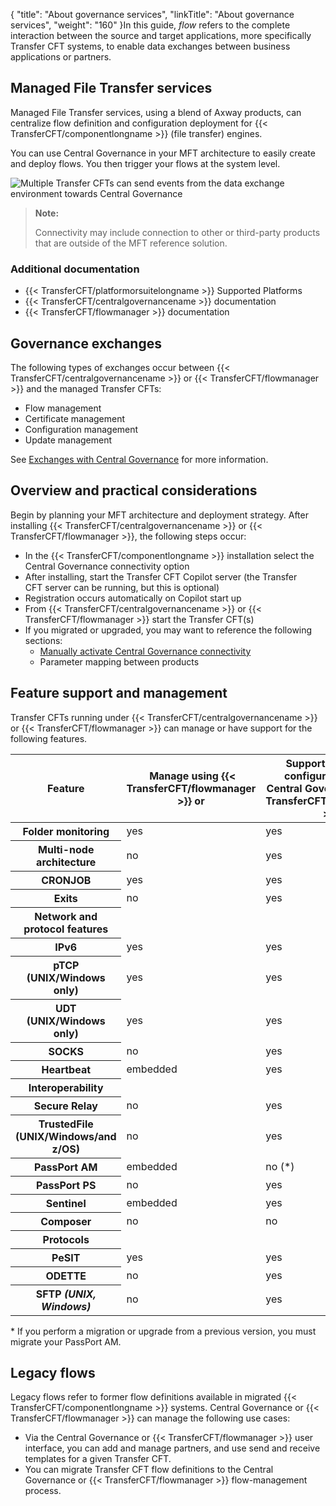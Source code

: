 {
    "title": "About governance services",
    "linkTitle": "About governance services",
    "weight": "160"
}In this guide, *flow* refers to the complete interaction between the source and target applications, more specifically Transfer CFT systems, to enable data exchanges between business applications or partners.

## Managed File Transfer services

Managed File Transfer services, using a blend of Axway products, can centralize flow definition and configuration deployment for {{< TransferCFT/componentlongname  >}} (file transfer) engines.

You can use Central Governance in your MFT architecture to easily create and deploy flows. You then trigger your flows at the system level.

<img src="/Images/TransferCFT/data_exchange_env.png" class="maxWidth" alt="Multiple Transfer CFTs can send events from the data exchange environment towards Central Governance" />

> **Note:**
>
> Connectivity may include connection to other or third-party products that are outside of the MFT reference solution.

### Additional documentation

-   {{< TransferCFT/platformorsuitelongname >}} Supported Platforms
-   {{< TransferCFT/centralgovernancename >}} documentation
-   {{< TransferCFT/flowmanager >}} documentation

## Governance exchanges

The following types of exchanges occur between {{< TransferCFT/centralgovernancename  >}} or {{< TransferCFT/flowmanager  >}} and the managed Transfer CFTs:

-   Flow management
-   Certificate management
-   Configuration management
-   Update management

See [Exchanges with Central Governance](../cg_postregister) for more information.

## Overview and practical considerations

Begin by planning your MFT architecture and deployment strategy. After installing {{< TransferCFT/centralgovernancename  >}} or {{< TransferCFT/flowmanager  >}}, the following steps occur:

-   In the {{< TransferCFT/componentlongname >}} installation select the Central Governance connectivity option
-   After installing, start the Transfer CFT Copilot server (the Transfer CFT server can be running, but this is optional)
-   Registration occurs automatically on Copilot start up
-   From {{< TransferCFT/centralgovernancename >}} or {{< TransferCFT/flowmanager >}} start the Transfer CFT(s)
-   If you migrated or upgraded, you may want to reference the following sections:
    -   [Manually activate Central Governance connectivity](../register_cg)
    -   Parameter mapping between products

<span id="Feature"></span>

## Feature support and management

Transfer CFTs running under {{< TransferCFT/centralgovernancename  >}} or {{< TransferCFT/flowmanager  >}} can manage or have support for the following features.

<table>
   <thead>
      <tr>
<th class="TableStyle-SynchTableStyle_interop-HeadE-Column1-Header1">Feature         </th>
<th style="text-align: center;" class="TableStyle-SynchTableStyle_interop-HeadE-Column1-Header1"> Manage using {{< TransferCFT/flowmanager  >}} or         </th>
<th style="text-align: center;" class="TableStyle-SynchTableStyle_interop-HeadD-Column1-Header1">Supported but not configurable using Central Governance or {{< TransferCFT/flowmanager  >}}         </th>
      </tr>
   </thead>
   <tbody>
      <tr>
<th class="TableStyle-SynchTableStyle_interop-BodyE-Column1-Body2">Folder monitoring         </th>
         <td>yes         </td>
         <td>yes         </td>
      </tr>
      <tr>
<th class="TableStyle-SynchTableStyle_interop-BodyE-Column1-Body2">Multi-node architecture         </th>
         <td>no         </td>
         <td>yes         </td>
      </tr>
      <tr>
<th class="TableStyle-SynchTableStyle_interop-BodyE-Column1-Body2">CRONJOB         </th>
         <td>yes         </td>
         <td>yes         </td>
      </tr>
      <tr>
<th class="TableStyle-SynchTableStyle_interop-BodyE-Column1-Body2">Exits         </th>
         <td>no         </td>
         <td>yes         </td>
      </tr>
      <tr>
<th class="TableStyle-SynchTableStyle_interop-BodyD-Column1-Body2">Network and protocol features         </th>
         <td>         </td>
         <td>         </td>
      </tr>
      <tr>
<th class="TableStyle-SynchTableStyle_interop-BodyE-Column1-Body2">IPv6         </th>
         <td>yes         </td>
         <td>yes         </td>
      </tr>
      <tr>
<th class="TableStyle-SynchTableStyle_interop-BodyE-Column1-Body2">pTCP (UNIX/Windows only)         </th>
         <td>yes         </td>
         <td>yes         </td>
      </tr>
      <tr>
<th class="TableStyle-SynchTableStyle_interop-BodyE-Column1-Body2">UDT (UNIX/Windows only)         </th>
         <td>yes         </td>
         <td>yes         </td>
      </tr>
      <tr>
<th class="TableStyle-SynchTableStyle_interop-BodyE-Column1-Body2">SOCKS         </th>
         <td>no         </td>
         <td>yes         </td>
      </tr>
      <tr>
<th class="TableStyle-SynchTableStyle_interop-BodyE-Column1-Body2">Heartbeat         </th>
         <td>embedded         </td>
         <td>yes         </td>
      </tr>
      <tr>
<th class="TableStyle-SynchTableStyle_interop-BodyD-Column1-Body2">Interoperability         </th>
         <td>         </td>
         <td>         </td>
      </tr>
      <tr>
<th class="TableStyle-SynchTableStyle_interop-BodyE-Column1-Body2">Secure Relay         </th>
         <td>no         </td>
         <td>yes         </td>
      </tr>
      <tr>
<th class="TableStyle-SynchTableStyle_interop-BodyE-Column1-Body2">TrustedFile (UNIX/Windows/and z/OS)         </th>
         <td>no         </td>
         <td><p>yes</p>         </td>
      </tr>
      <tr>
<th class="TableStyle-SynchTableStyle_interop-BodyE-Column1-Body2">PassPort AM         </th>
         <td>embedded         </td>
         <td>no (*)         </td>
      </tr>
      <tr>
<th class="TableStyle-SynchTableStyle_interop-BodyE-Column1-Body2">PassPort PS         </th>
         <td>no         </td>
         <td>yes         </td>
      </tr>
      <tr>
<th class="TableStyle-SynchTableStyle_interop-BodyE-Column1-Body2">Sentinel         </th>
         <td>embedded         </td>
         <td>yes         </td>
      </tr>
      <tr>
<th class="TableStyle-SynchTableStyle_interop-BodyE-Column1-Body2">Composer         </th>
         <td>no         </td>
         <td>no         </td>
      </tr>
      <tr>
<th class="TableStyle-SynchTableStyle_interop-BodyD-Column1-Body2">Protocols         </th>
         <td>         </td>
         <td>         </td>
      </tr>
      <tr>
<th class="TableStyle-SynchTableStyle_interop-BodyE-Column1-Body2">PeSIT         </th>
         <td>yes         </td>
         <td>yes         </td>
      </tr>
      <tr>
<th class="TableStyle-SynchTableStyle_interop-BodyE-Column1-Body2">ODETTE         </th>
         <td>no         </td>
         <td>yes         </td>
      </tr>
      <tr>
<th class="TableStyle-SynchTableStyle_interop-BodyE-Column1-Body2">SFTP <em>(UNIX, Windows)</em>         </th>
         <td>no         </td>
         <td>yes         </td>
      </tr>
   </tbody>
</table>

\* If you perform a migration or upgrade from a previous version, you must migrate your PassPort AM.

<span id="Legacy"></span>

## Legacy flows

Legacy flows refer to former flow definitions available in migrated {{< TransferCFT/componentlongname  >}} systems. Central Governance or {{< TransferCFT/flowmanager  >}} can manage the following use cases:

-   Via the Central Governance or {{< TransferCFT/flowmanager >}} user interface, you can add and manage partners, and use send and receive templates for a given Transfer CFT.
-   You can migrate Transfer CFT flow definitions to the Central Governance or {{< TransferCFT/flowmanager >}} flow-management process.
